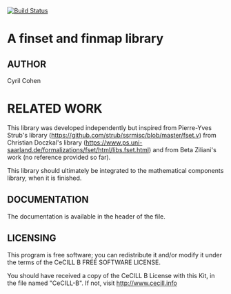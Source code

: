 [![Build Status](https://travis-ci.org/math-comp/finmap.svg?branch=master)](https://travis-ci.org/math-comp/finmap)

# A finset and finmap library

## AUTHOR

Cyril Cohen

# RELATED WORK


This library was developed independently but inspired from Pierre-Yves
Strub's library (https://github.com/strub/ssrmisc/blob/master/fset.v)
from Christian Doczkal's library
(https://www.ps.uni-saarland.de/formalizations/fset/html/libs.fset.html)
and from Beta Ziliani's work (no reference provided so far).

This library should ultimately be integrated to the mathematical
components library, when it is finished.

## DOCUMENTATION

The documentation is available in the header of the file.

## LICENSING

This program is free software; you can redistribute it and/or modify
it under the terms of the CeCILL B FREE SOFTWARE LICENSE.

You should have received a copy of the CeCILL B License with this
Kit, in the file named "CeCILL-B".
If not, visit http://www.cecill.info    

